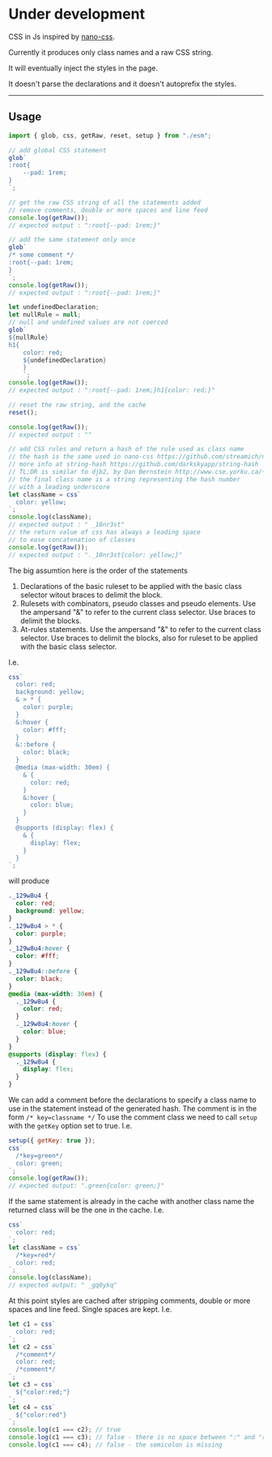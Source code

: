 # Under development

CSS in Js inspired by [nano-css](https://github.com/streamich/nano-css).

Currently it produces only class names and a raw CSS string.

It will eventually inject the styles in the page.

It doesn't parse the declarations and it doesn't autoprefix the styles.

---

## Usage

```javascript
import { glob, css, getRaw, reset, setup } from "./esm";

// add global CSS statement
glob`
:root{
    --pad: 1rem;
}
`;

// get the raw CSS string of all the statements added
// remove comments, double or more spaces and line feed
console.log(getRaw());
// expected output : ":root{--pad: 1rem;}"

// add the same statement only once
glob`
/* some comment */
:root{--pad: 1rem;
}
`;
console.log(getRaw());
// expected output : ":root{--pad: 1rem;}"

let undefinedDeclaration;
let nullRule = null;
// null and undefined values are not coerced
glob`
${nullRule}
h1{
    color: red;
    ${undefinedDeclaration}
    }
    `;
console.log(getRaw());
// expected output : ":root{--pad: 1rem;}h1{color: red;}"

// reset the raw string, and the cache
reset();

console.log(getRaw());
// expected output : ""

// add CSS rules and return a hash of the rule used as class name
// the hash is the same used in nano-css https://github.com/streamich/nano-css
// more info at string-hash https://github.com/darkskyapp/string-hash
// TL;DR is similar to djb2, by Dan Bernstein http://www.cse.yorku.ca/~oz/hash.html
// the final class name is a string representing the hash number
// with a leading underscore
let className = css`
  color: yellow;
`;
console.log(className);
// expected output : " _10nr3st"
// the return value of css has always a leading space
// to ease concatenation of classes
console.log(getRaw());
// expected output : "._10nr3st{color: yellow;}"
```

The big assumtion here is the order of the statements

1. Declarations of the basic ruleset to be applied with the basic class selector witout braces to delimit the block.
2. Rulesets with combinators, pseudo classes and pseudo elements. Use the ampersand "&" to refer to the current class selector. Use braces to delimit the blocks.
3. At-rules statements. Use the ampersand "&" to refer to the current class selector. Use braces to delimit the blocks, also for ruleset to be applied with the basic class selector.

I.e.

```javascript
css`
  color: red;
  background: yellow;
  & > * {
    color: purple;
  }
  &:hover {
    color: #fff;
  }
  &::before {
    color: black;
  }
  @media (max-width: 30em) {
    & {
      color: red;
    }
    &:hover {
      color: blue;
    }
  }
  @supports (display: flex) {
    & {
      display: flex;
    }
  }
`;
```

will produce

```css
._129w8u4 {
  color: red;
  background: yellow;
}
._129w8u4 > * {
  color: purple;
}
._129w8u4:hover {
  color: #fff;
}
._129w8u4::before {
  color: black;
}
@media (max-width: 30em) {
  ._129w8u4 {
    color: red;
  }
  ._129w8u4:hover {
    color: blue;
  }
}
@supports (display: flex) {
  ._129w8u4 {
    display: flex;
  }
}
```

We can add a comment before the declarations to specify a class name to use in the statement instead of the generated hash. The comment is in the form `/* key=classname */`
To use the comment class we need to call `setup` with the `getKey` option set to true.
I.e.

```javascript
setup({ getKey: true });
css`
  /*key=green*/
  color: green;
`;
console.log(getRaw());
// expected output: ".green{color: green;}"
```

If the same statement is already in the cache with another class name the returned class will be the one in the cache.
I.e.

```javascript
css`
  color: red;
`;
let className = css`
  /*key=red*/
  color: red;
`;
console.log(className);
// expected output: " _gq0ykq"
```

At this point styles are cached after stripping comments, double or more spaces and line feed. Single spaces are kept.
I.e.

```javascript
let c1 = css`
  color: red;
`;
let c2 = css`
  /*comment*/
  color: red;
  /*comment*/
`;
let c3 = css`
  ${"color:red;"}
`;
let c4 = css`
  ${"color:red"}
`;
console.log(c1 === c2); // true
console.log(c1 === c3); // false - there is no space between ":" and "red"
console.log(c1 === c4); // false - the semicolon is missing
```
